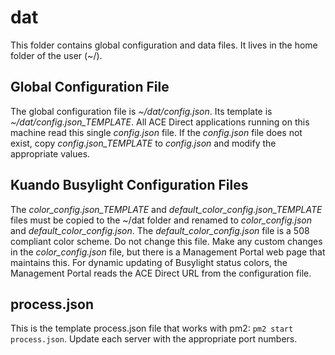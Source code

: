 # dat

This folder contains global configuration and data files. It lives in the home folder of the user (~/).

## Global Configuration File

The global configuration file is *~/dat/config.json*. Its template is *~/dat/config.json_TEMPLATE*. All ACE Direct applications running on this machine read this single *config.json* file. If the *config.json* file does not exist, copy *config.json_TEMPLATE* to *config.json* and modify the appropriate values.

## Kuando Busylight Configuration Files

The *color_config.json_TEMPLATE* and *default_color_config.json_TEMPLATE* files must be copied to the ~/dat folder and renamed to *color_config.json* and *default_color_config.json*. The *default_color_config.json* file is a 508 compliant color scheme. Do not change this file. Make any custom changes in the *color_config.json* file, but there is a Management Portal web page that maintains this. For dynamic updating of Busylight status colors, the Management Portal reads the ACE Direct URL from the configuration file.

## process.json

This is the template process.json file that works with pm2: ```pm2 start process.json```. Update each server with the appropriate port numbers.
